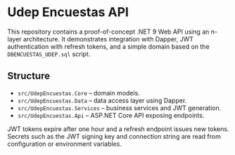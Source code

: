 # Udep Encuestas API

This repository contains a proof-of-concept .NET 9 Web API using an n-layer architecture. It demonstrates
integration with Dapper, JWT authentication with refresh tokens, and a simple domain based on the
`DBENCUESTAS_UDEP.sql` script.

## Structure

- `src/UdepEncuestas.Core` – domain models.
- `src/UdepEncuestas.Data` – data access layer using Dapper.
- `src/UdepEncuestas.Services` – business services and JWT generation.
- `src/UdepEncuestas.Api` – ASP.NET Core API exposing endpoints.

JWT tokens expire after one hour and a refresh endpoint issues new tokens.
Secrets such as the JWT signing key and connection string are read from configuration or environment variables.
